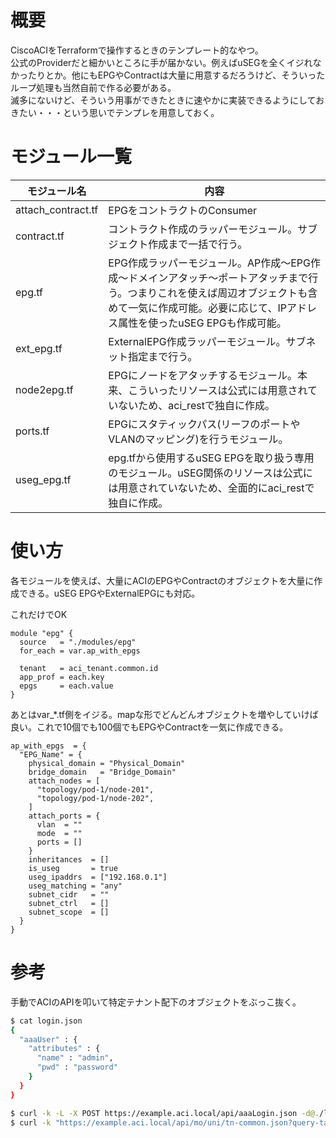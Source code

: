 # 概要

CiscoACIをTerraformで操作するときのテンプレート的なやつ。  
公式のProviderだと細かいところに手が届かない。例えばuSEGを全くイジれなかったりとか。他にもEPGやContractは大量に用意するだろうけど、そういったループ処理も当然自前で作る必要がある。  
滅多にないけど、そういう用事ができたときに速やかに実装できるようにしておきたい・・・という思いでテンプレを用意しておく。

# モジュール一覧

|モジュール名|内容|
|-|-|
|attach_contract.tf|EPGをコントラクトのConsumer|Providerとしてアタッチする。|
|contract.tf|コントラクト作成のラッパーモジュール。サブジェクト作成まで一括で行う。|
|epg.tf|EPG作成ラッパーモジュール。AP作成～EPG作成～ドメインアタッチ～ポートアタッチまで行う。つまりこれを使えば周辺オブジェクトも含めて一気に作成可能。必要に応じて、IPアドレス属性を使ったuSEG EPGも作成可能。|
|ext_epg.tf|ExternalEPG作成ラッパーモジュール。サブネット指定まで行う。|
|node2epg.tf|EPGにノードをアタッチするモジュール。本来、こういったリソースは公式には用意されていないため、aci_restで独自に作成。|
|ports.tf|EPGにスタティックパス(リーフのポートやVLANのマッピング)を行うモジュール。|
|useg_epg.tf|epg.tfから使用するuSEG EPGを取り扱う専用のモジュール。uSEG関係のリソースは公式には用意されていないため、全面的にaci_restで独自に作成。|

# 使い方

各モジュールを使えば、大量にACIのEPGやContractのオブジェクトを大量に作成できる。uSEG EPGやExternalEPGにも対応。

これだけでOK

```
module "epg" {
  source   = "./modules/epg"
  for_each = var.ap_with_epgs

  tenant   = aci_tenant.common.id
  app_prof = each.key
  epgs     = each.value
}
```

あとはvar_*.tf側をイジる。mapな形でどんどんオブジェクトを増やしていけば良い。これで10個でも100個でもEPGやContractを一気に作成できる。

```
ap_with_epgs  = {
  "EPG_Name" = {
    physical_domain = "Physical_Domain"
    bridge_domain   = "Bridge_Domain"
    attach_nodes = [
      "topology/pod-1/node-201",
      "topology/pod-1/node-202",
    ]
    attach_ports = {
      vlan  = ""
      mode  = ""
      ports = []
    }
    inheritances  = []
    is_useg       = true
    useg_ipaddrs  = ["192.168.0.1"]
    useg_matching = "any"
    subnet_cidr   = ""
    subnet_ctrl   = []
    subnet_scope  = []
  }
}
```

# 参考

手動でACIのAPIを叩いて特定テナント配下のオブジェクトをぶっこ抜く。

```bash
$ cat login.json
{
  "aaaUser" : {
    "attributes" : {
      "name" : "admin",
      "pwd" : "password"
    }
  }
}
```

```bash
$ curl -k -L -X POST https://example.aci.local/api/aaaLogin.json -d@./login.json -c cookie
$ curl -k "https://example.aci.local/api/mo/uni/tn-common.json?query-target=subtree" -b cookie | jq . > common_subtree.json
```

